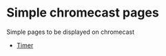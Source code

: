 # Simple chromecast pages

Simple pages to be displayed on chromecast

 - [Timer](https://jwolvers.github.io/simple-chromecast-pages/timer)
